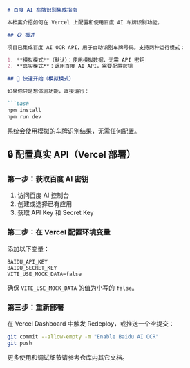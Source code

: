 ```markdown
# 百度 AI 车牌识别集成指南

本档案介绍如何在 Vercel 上配置和使用百度 AI 车牌识别功能。

## 📋 概述

项目已集成百度 AI OCR API，用于自动识别车牌号码。支持两种运行模式：

1. **模拟模式**（默认）：使用模拟数据，无需 API 密钥
2. **真实模式**：调用百度 AI API，需要配置密钥

## 🚀 快速开始（模拟模式）

如果你只是想体验功能，直接运行：

```bash
npm install
npm run dev
```

系统会使用模拟的车牌识别结果，无需任何配置。

## 🔒 配置真实 API（Vercel 部署）

### 第一步：获取百度 AI 密钥

1. 访问百度 AI 控制台
2. 创建或选择已有应用
3. 获取 API Key 和 Secret Key

### 第二步：在 Vercel 配置环境变量

添加以下变量：

```
BAIDU_API_KEY
BAIDU_SECRET_KEY
VITE_USE_MOCK_DATA=false
```

确保 `VITE_USE_MOCK_DATA` 的值为小写的 `false`。

### 第三步：重新部署

在 Vercel Dashboard 中触发 Redeploy，或推送一个空提交：

```bash
git commit --allow-empty -m "Enable Baidu AI OCR"
git push
```

更多使用和调试细节请参考仓库内其它文档。
```

